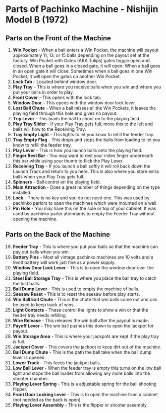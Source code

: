 # Parts of Pachinko Machine - Nishijin Model B (1972)

## Parts on the Front of the Machine

1. **Win Pocket** - When a ball enters a Win Pocket, the machine will payout approximately 11, 13, or 15 balls depending on the payout set at the factory. Win Pocket with Gates (AKA Tulips) gates toggle open and closed. When a ball goes in a closed gate, it will open. When a ball goes in an open gate it will close. Sometimes when a ball goes in one Win Pocket, it will open the gates on another Win Pocket.
2. **Lock Tab** - Located behind window door.
3. **Play Tray** - This is where you receive balls when you win and where you put your balls in order to play.
4. **Front Cover** - This opens with the lock tab.
5. **Window Door** - This opens with the window door lock lever.
6. **Lost Ball Chute** - When a ball misses all the Win Pockets, it leaves the playing field through this hole and gives no payout.
7. **Trip Lever** - This loads the ball to shoot on to the playing field.
8. **Play Tray Slider** - If your Play Tray gets full, move this to the left and balls will flow to the Receiving Tray.
9. **Tray Empty Light** - This lights to let you know to refill the feeder tray.
10. **Tray Empty Flag** - This drops and stops the balls from loading to let you know to refill the feeder tray.
11. **Play Lever** - This is how you launch balls onto the playing field.
12. **Finger Rest Bar** - You may want to rest your index finger underneath this bar while using your thumb to flick the Play Lever.
13. **Receiving Tray** - If you launch a ball softly it will roll back down the Launch Track and return to you here. This is also where you store extra balls when your Play Tray gets full.
14. **Spinners** - Ball control on the playing field.
15. **Main Attraction** - Does a great number of things depending on the type installed.
16. **Lock** - There is no key and you do not need one. This was used by pachinko parlors to open the machines which were mounted on a wall.
17. **Pin Hole** - You may have this on the side or top of your cabinet. It was used by pachinko parlor attendants to empty the Feeder Tray without opening the machine.

## Parts on the Back of the Machine

18. **Feeder Tray** - This is where you put your balls so that the machine can pay out balls when you win.
19. **Battery Pins** - Most all vintage pachinko machines are 10 volts and a 9volt battery will work just fine as a power supply.
20. **Window Door Lock Lever** - This is to open the window door over the playing field.
21. **Steel Ball Storage Tray** - This is where you place the ball tray to catch the lost balls.
22. **Ball Dump Lever** - This is used to empty the machine of balls.
23. **Seesaw Reset** - This is to reset the seesaw before play starts.
24. **Win Ball Exit Chute** - This is the chute that win balls come out and can be used to keep track of wins.
25. **Light Contacts** - These control the lights to show a win or that the feeder tray needs refilling.
26. **Wire Release** - This releases the win ball after the payout is made.
27. **Payoff Lever** - The win ball pushes this down to open the jackpot for payout.
28. **Win Storage Area** - This is where your jackpots are kept if the play tray is full.
29. **Jackpot Cover** - This covers the jackpot to keep dirt out of the machine.
30. **Ball Dump Chute** - This is the path the ball take when the ball dump lever is opened.
31. **Lower Track** - This feeds the jackpot balls.
32. **Low Ball Lever** - When the feeder tray is empty this turns on the low ball light and stops the ball loader from allowing any more balls into the shooter chamber.
33. **Playing Lever Spring** - This is a adjustable spring for the ball shooting flipper.
34. **Front Door Locking Lever** - This is to open the machine from a cabinet (not needed as the back is open).
35. **Playing Lever Assembly** - This is the flipper or shooter assembly.